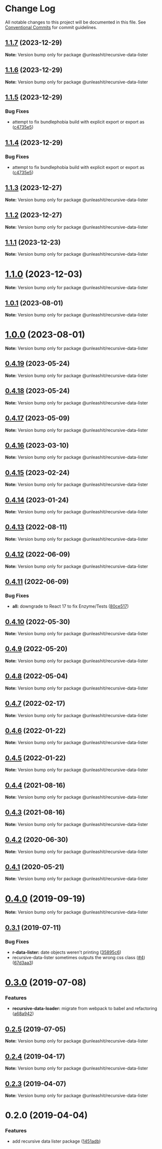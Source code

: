 # Change Log

All notable changes to this project will be documented in this file.
See [Conventional Commits](https://conventionalcommits.org) for commit guidelines.

## [1.1.7](https://github.com/unleashit/npm-library/compare/@unleashit/recursive-data-lister@1.1.6...@unleashit/recursive-data-lister@1.1.7) (2023-12-29)

**Note:** Version bump only for package @unleashit/recursive-data-lister

## [1.1.6](https://github.com/unleashit/npm-library/compare/@unleashit/recursive-data-lister@1.1.5...@unleashit/recursive-data-lister@1.1.6) (2023-12-29)

**Note:** Version bump only for package @unleashit/recursive-data-lister

## [1.1.5](https://github.com/unleashit/npm-library/compare/@unleashit/recursive-data-lister@1.1.3...@unleashit/recursive-data-lister@1.1.5) (2023-12-29)

### Bug Fixes

* attempt to fix bundlephobia build with explicit export or export as ([c4735e5](https://github.com/unleashit/npm-library/commit/c4735e5ba8ce3d26eec9ec31b3adfd55b2ab3fb2))

## [1.1.4](https://github.com/unleashit/npm-library/compare/@unleashit/recursive-data-lister@1.1.3...@unleashit/recursive-data-lister@1.1.4) (2023-12-29)

### Bug Fixes

* attempt to fix bundlephobia build with explicit export or export as ([c4735e5](https://github.com/unleashit/npm-library/commit/c4735e5ba8ce3d26eec9ec31b3adfd55b2ab3fb2))

## [1.1.3](https://github.com/unleashit/npm-library/compare/@unleashit/recursive-data-lister@1.1.2...@unleashit/recursive-data-lister@1.1.3) (2023-12-27)

**Note:** Version bump only for package @unleashit/recursive-data-lister

## [1.1.2](https://github.com/unleashit/npm-library/compare/@unleashit/recursive-data-lister@1.1.1...@unleashit/recursive-data-lister@1.1.2) (2023-12-27)

**Note:** Version bump only for package @unleashit/recursive-data-lister

## [1.1.1](https://github.com/unleashit/npm-library/compare/@unleashit/recursive-data-lister@1.1.0...@unleashit/recursive-data-lister@1.1.1) (2023-12-23)

**Note:** Version bump only for package @unleashit/recursive-data-lister

# [1.1.0](https://github.com/unleashit/npm-library/compare/@unleashit/recursive-data-lister@1.0.1...@unleashit/recursive-data-lister@1.1.0) (2023-12-03)

**Note:** Version bump only for package @unleashit/recursive-data-lister

## [1.0.1](https://github.com/unleashit/npm-library/compare/@unleashit/recursive-data-lister@1.0.0...@unleashit/recursive-data-lister@1.0.1) (2023-08-01)

**Note:** Version bump only for package @unleashit/recursive-data-lister

# [1.0.0](https://github.com/unleashit/npm-library/compare/@unleashit/recursive-data-lister@0.4.19...@unleashit/recursive-data-lister@1.0.0) (2023-08-01)

**Note:** Version bump only for package @unleashit/recursive-data-lister

## [0.4.19](https://github.com/unleashit/npm-library/compare/@unleashit/recursive-data-lister@0.4.18...@unleashit/recursive-data-lister@0.4.19) (2023-05-24)

**Note:** Version bump only for package @unleashit/recursive-data-lister

## [0.4.18](https://github.com/unleashit/npm-library/compare/@unleashit/recursive-data-lister@0.4.17...@unleashit/recursive-data-lister@0.4.18) (2023-05-24)

**Note:** Version bump only for package @unleashit/recursive-data-lister

## [0.4.17](https://github.com/unleashit/npm-library/compare/@unleashit/recursive-data-lister@0.4.16...@unleashit/recursive-data-lister@0.4.17) (2023-05-09)

**Note:** Version bump only for package @unleashit/recursive-data-lister

## [0.4.16](https://github.com/unleashit/npm-library/compare/@unleashit/recursive-data-lister@0.4.15...@unleashit/recursive-data-lister@0.4.16) (2023-03-10)

**Note:** Version bump only for package @unleashit/recursive-data-lister

## [0.4.15](https://github.com/unleashit/npm-library/compare/@unleashit/recursive-data-lister@0.4.14...@unleashit/recursive-data-lister@0.4.15) (2023-02-24)

**Note:** Version bump only for package @unleashit/recursive-data-lister

## [0.4.14](https://github.com/unleashit/npm-library/compare/@unleashit/recursive-data-lister@0.4.13...@unleashit/recursive-data-lister@0.4.14) (2023-01-24)

**Note:** Version bump only for package @unleashit/recursive-data-lister

## [0.4.13](https://github.com/unleashit/npm-library/compare/@unleashit/recursive-data-lister@0.4.12...@unleashit/recursive-data-lister@0.4.13) (2022-08-11)

**Note:** Version bump only for package @unleashit/recursive-data-lister

## [0.4.12](https://github.com/unleashit/npm-library/compare/@unleashit/recursive-data-lister@0.4.11...@unleashit/recursive-data-lister@0.4.12) (2022-06-09)

**Note:** Version bump only for package @unleashit/recursive-data-lister

## [0.4.11](https://github.com/unleashit/npm-library/compare/@unleashit/recursive-data-lister@0.4.10...@unleashit/recursive-data-lister@0.4.11) (2022-06-09)

### Bug Fixes

- **all:** downgrade to React 17 to fix Enzyme/Tests ([80ce517](https://github.com/unleashit/npm-library/commit/80ce517e1e65d7a6b7de0e20d47e19d4750482b7))

## [0.4.10](https://github.com/unleashit/npm-library/compare/@unleashit/recursive-data-lister@0.4.9...@unleashit/recursive-data-lister@0.4.10) (2022-05-30)

**Note:** Version bump only for package @unleashit/recursive-data-lister

## [0.4.9](https://github.com/unleashit/npm-library/compare/@unleashit/recursive-data-lister@0.4.8...@unleashit/recursive-data-lister@0.4.9) (2022-05-20)

**Note:** Version bump only for package @unleashit/recursive-data-lister

## [0.4.8](https://github.com/unleashit/npm-library/compare/@unleashit/recursive-data-lister@0.4.7...@unleashit/recursive-data-lister@0.4.8) (2022-05-04)

**Note:** Version bump only for package @unleashit/recursive-data-lister

## [0.4.7](https://github.com/unleashit/npm-library/compare/@unleashit/recursive-data-lister@0.4.6...@unleashit/recursive-data-lister@0.4.7) (2022-02-17)

**Note:** Version bump only for package @unleashit/recursive-data-lister

## [0.4.6](https://github.com/unleashit/npm-library/compare/@unleashit/recursive-data-lister@0.4.5...@unleashit/recursive-data-lister@0.4.6) (2022-01-22)

**Note:** Version bump only for package @unleashit/recursive-data-lister

## [0.4.5](https://github.com/unleashit/npm-library/compare/@unleashit/recursive-data-lister@0.4.4...@unleashit/recursive-data-lister@0.4.5) (2022-01-22)

**Note:** Version bump only for package @unleashit/recursive-data-lister

## [0.4.4](https://github.com/unleashit/npm-library/compare/@unleashit/recursive-data-lister@0.4.3...@unleashit/recursive-data-lister@0.4.4) (2021-08-16)

**Note:** Version bump only for package @unleashit/recursive-data-lister

## [0.4.3](https://github.com/unleashit/npm-library/compare/@unleashit/recursive-data-lister@0.4.2...@unleashit/recursive-data-lister@0.4.3) (2021-08-16)

**Note:** Version bump only for package @unleashit/recursive-data-lister

## [0.4.2](https://github.com/unleashit/npm-library/compare/@unleashit/recursive-data-lister@0.4.1...@unleashit/recursive-data-lister@0.4.2) (2020-06-30)

**Note:** Version bump only for package @unleashit/recursive-data-lister

## [0.4.1](https://github.com/unleashit/npm-library/compare/@unleashit/recursive-data-lister@0.4.0...@unleashit/recursive-data-lister@0.4.1) (2020-05-21)

**Note:** Version bump only for package @unleashit/recursive-data-lister

# [0.4.0](https://github.com/unleashit/npm-library/compare/@unleashit/recursive-data-lister@0.3.2...@unleashit/recursive-data-lister@0.4.0) (2019-09-19)

**Note:** Version bump only for package @unleashit/recursive-data-lister

## [0.3.1](https://github.com/unleashit/npm-library/compare/@unleashit/recursive-data-lister@0.3.0...@unleashit/recursive-data-lister@0.3.1) (2019-07-11)

### Bug Fixes

- **r-data-lister:** date objects weren't printing ([35895c6](https://github.com/unleashit/npm-library/commit/35895c6))
- recursive-data-lister sometimes outputs the wrong css class ([#4](https://github.com/unleashit/npm-library/issues/4)) ([67d3aa3](https://github.com/unleashit/npm-library/commit/67d3aa3))

# [0.3.0](https://github.com/unleashit/npm-library/compare/@unleashit/recursive-data-lister@0.2.5...@unleashit/recursive-data-lister@0.3.0) (2019-07-08)

### Features

- **recursive-data-loader:** migrate from webpack to babel and refactoring ([a68a942](https://github.com/unleashit/npm-library/commit/a68a942))

## [0.2.5](https://github.com/unleashit/npm-library/compare/@unleashit/recursive-data-lister@0.2.4...@unleashit/recursive-data-lister@0.2.5) (2019-07-05)

**Note:** Version bump only for package @unleashit/recursive-data-lister

## [0.2.4](https://github.com/unleashit/npm-library/compare/@unleashit/recursive-data-lister@0.2.3...@unleashit/recursive-data-lister@0.2.4) (2019-04-17)

**Note:** Version bump only for package @unleashit/recursive-data-lister

## [0.2.3](https://github.com/unleashit/npm-library/compare/@unleashit/recursive-data-lister@0.2.0...@unleashit/recursive-data-lister@0.2.3) (2019-04-07)

**Note:** Version bump only for package @unleashit/recursive-data-lister

# 0.2.0 (2019-04-04)

### Features

- add recursive data lister package ([1451adb](https://github.com/unleashit/npm-library/commit/1451adb))
